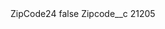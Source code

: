 <?xml version="1.0" encoding="UTF-8"?>
<CustomMetadata xmlns="http://soap.sforce.com/2006/04/metadata" xmlns:xsi="http://www.w3.org/2001/XMLSchema-instance" xmlns:xsd="http://www.w3.org/2001/XMLSchema">
    <label>ZipCode24</label>
    <protected>false</protected>
    <values>
        <field>Zipcode__c</field>
        <value xsi:type="xsd:string">21205</value>
    </values>
</CustomMetadata>
